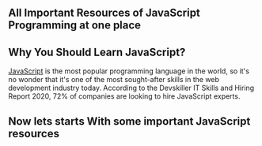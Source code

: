 ## All Important Resources of JavaScript Programming at one place

## Why You Should Learn JavaScript?
[JavaScript](https://www.scaler.com/topics/javascript/) is the most popular programming language in the world, so it's no wonder that it's one of the most sought-after skills in the web development industry today. According to the Devskiller IT Skills and Hiring Report 2020, 72% of companies are looking to hire JavaScript experts.

## Now lets starts With some important JavaScript resources



